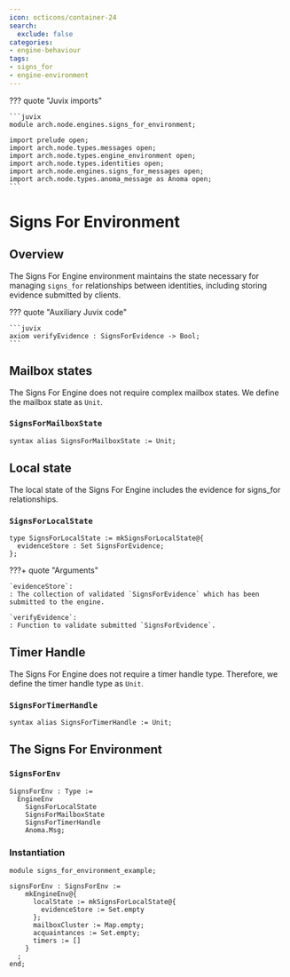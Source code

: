 ```yaml
---
icon: octicons/container-24
search:
  exclude: false
categories:
- engine-behaviour
tags:
- signs_for
- engine-environment
---
```


??? quote "Juvix imports"

    ```juvix
    module arch.node.engines.signs_for_environment;

    import prelude open;
    import arch.node.types.messages open;
    import arch.node.types.engine_environment open;
    import arch.node.types.identities open;
    import arch.node.engines.signs_for_messages open;
    import arch.node.types.anoma_message as Anoma open;
    ```

# Signs For Environment

## Overview

The Signs For Engine environment maintains the state necessary for managing `signs_for` relationships between identities, including storing evidence submitted by clients.

??? quote "Auxiliary Juvix code"

    ```juvix
    axiom verifyEvidence : SignsForEvidence -> Bool;
    ```

## Mailbox states

The Signs For Engine does not require complex mailbox states. We define the mailbox state as `Unit`.

### `SignsForMailboxState`

```juvix
syntax alias SignsForMailboxState := Unit;
```

## Local state

The local state of the Signs For Engine includes the evidence for signs_for relationships.

### `SignsForLocalState`

```juvix
type SignsForLocalState := mkSignsForLocalState@{
  evidenceStore : Set SignsForEvidence;
};
```

???+ quote "Arguments"

    `evidenceStore`:
    : The collection of validated `SignsForEvidence` which has been submitted to the engine.

    `verifyEvidence`:
    : Function to validate submitted `SignsForEvidence`.

## Timer Handle

The Signs For Engine does not require a timer handle type. Therefore, we define the timer handle type as `Unit`.

### `SignsForTimerHandle`

```juvix
syntax alias SignsForTimerHandle := Unit;
```

## The Signs For Environment

### `SignsForEnv`

```juvix
SignsForEnv : Type :=
  EngineEnv
    SignsForLocalState
    SignsForMailboxState
    SignsForTimerHandle
    Anoma.Msg;
```

### Instantiation

<!-- --8<-- [start:signsForEnv] -->
```juvix extract-module-statements
module signs_for_environment_example;

signsForEnv : SignsForEnv :=
    mkEngineEnv@{
      localState := mkSignsForLocalState@{
        evidenceStore := Set.empty
      };
      mailboxCluster := Map.empty;
      acquaintances := Set.empty;
      timers := []
    }
  ;
end;
```
<!-- --8<-- [end:signsForEnv] -->

